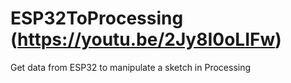 # ESP32ToProcessing (https://youtu.be/2Jy8I0oLIFw)
Get data from ESP32 to manipulate a sketch in Processing
